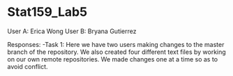 # Stat159_Lab5

User A: Erica Wong 
User B: Bryana Gutierrez 

Responses: 
-Task 1: Here we have two users making changes to the master branch of the repository. We also created four different text files by working on our own remote repositories. We made changes one at a time so as to avoid conflict. 
 
